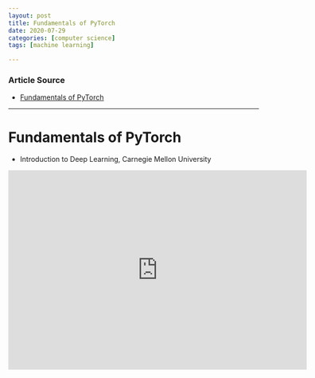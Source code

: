 ```yaml
---
layout: post
title: Fundamentals of PyTorch
date: 2020-07-29
categories: [computer science]
tags: [machine learning]

---
```


### Article Source
* [Fundamentals of PyTorch](https://www.youtube.com/watch?v=2qsnW4ruiBY)

----


# Fundamentals of PyTorch

* Introduction to Deep Learning, Carnegie Mellon University


 
<iframe width="600" height="400" src="https://www.youtube.com/embed/2qsnW4ruiBY" frameborder="0" allow="accelerometer; autoplay; encrypted-media; gyroscope; picture-in-picture" allowfullscreen></iframe>

